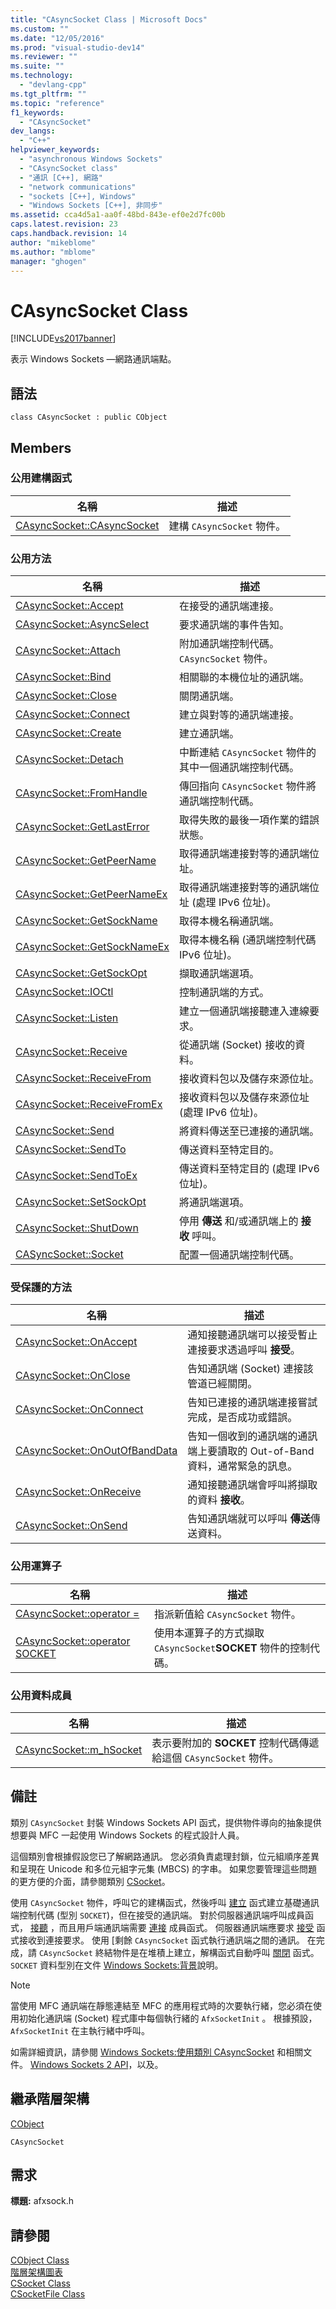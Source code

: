 ```yaml
---
title: "CAsyncSocket Class | Microsoft Docs"
ms.custom: ""
ms.date: "12/05/2016"
ms.prod: "visual-studio-dev14"
ms.reviewer: ""
ms.suite: ""
ms.technology: 
  - "devlang-cpp"
ms.tgt_pltfrm: ""
ms.topic: "reference"
f1_keywords: 
  - "CAsyncSocket"
dev_langs: 
  - "C++"
helpviewer_keywords: 
  - "asynchronous Windows Sockets"
  - "CAsyncSocket class"
  - "通訊 [C++], 網路"
  - "network communications"
  - "sockets [C++], Windows"
  - "Windows Sockets [C++], 非同步"
ms.assetid: cca4d5a1-aa0f-48bd-843e-ef0e2d7fc00b
caps.latest.revision: 23
caps.handback.revision: 14
author: "mikeblome"
ms.author: "mblome"
manager: "ghogen"
---
```

# CAsyncSocket Class
[!INCLUDE[vs2017banner](../../assembler/inline/includes/vs2017banner.md)]

表示 Windows Sockets —網路通訊端點。  
  
## 語法  
  
```  
class CAsyncSocket : public CObject  
```  
  
## Members  
  
### 公用建構函式  
  
|名稱|描述|  
|--------|--------|  
|[CAsyncSocket::CAsyncSocket](../Topic/CAsyncSocket::CAsyncSocket.md)|建構 `CAsyncSocket` 物件。|  
  
### 公用方法  
  
|名稱|描述|  
|--------|--------|  
|[CAsyncSocket::Accept](../Topic/CAsyncSocket::Accept.md)|在接受的通訊端連接。|  
|[CAsyncSocket::AsyncSelect](../Topic/CAsyncSocket::AsyncSelect.md)|要求通訊端的事件告知。|  
|[CAsyncSocket::Attach](../Topic/CAsyncSocket::Attach.md)|附加通訊端控制代碼。 `CAsyncSocket` 物件。|  
|[CAsyncSocket::Bind](../Topic/CAsyncSocket::Bind.md)|相關聯的本機位址的通訊端。|  
|[CAsyncSocket::Close](../Topic/CAsyncSocket::Close.md)|關閉通訊端。|  
|[CAsyncSocket::Connect](../Topic/CAsyncSocket::Connect.md)|建立與對等的通訊端連接。|  
|[CAsyncSocket::Create](../Topic/CAsyncSocket::Create.md)|建立通訊端。|  
|[CAsyncSocket::Detach](../Topic/CAsyncSocket::Detach.md)|中斷連結 `CAsyncSocket` 物件的其中一個通訊端控制代碼。|  
|[CAsyncSocket::FromHandle](../Topic/CAsyncSocket::FromHandle.md)|傳回指向 `CAsyncSocket` 物件將通訊端控制代碼。|  
|[CAsyncSocket::GetLastError](../Topic/CAsyncSocket::GetLastError.md)|取得失敗的最後一項作業的錯誤狀態。|  
|[CAsyncSocket::GetPeerName](../Topic/CAsyncSocket::GetPeerName.md)|取得通訊端連接對等的通訊端位址。|  
|[CAsyncSocket::GetPeerNameEx](../Topic/CAsyncSocket::GetPeerNameEx.md)|取得通訊端連接對等的通訊端位址 \(處理 IPv6 位址\)。|  
|[CAsyncSocket::GetSockName](../Topic/CAsyncSocket::GetSockName.md)|取得本機名稱通訊端。|  
|[CAsyncSocket::GetSockNameEx](../Topic/CAsyncSocket::GetSockNameEx.md)|取得本機名稱 \(通訊端控制代碼 IPv6 位址\)。|  
|[CAsyncSocket::GetSockOpt](../Topic/CAsyncSocket::GetSockOpt.md)|擷取通訊端選項。|  
|[CAsyncSocket::IOCtl](../Topic/CAsyncSocket::IOCtl.md)|控制通訊端的方式。|  
|[CAsyncSocket::Listen](../Topic/CAsyncSocket::Listen.md)|建立一個通訊端接聽連入連線要求。|  
|[CAsyncSocket::Receive](../Topic/CAsyncSocket::Receive.md)|從通訊端 \(Socket\) 接收的資料。|  
|[CAsyncSocket::ReceiveFrom](../Topic/CAsyncSocket::ReceiveFrom.md)|接收資料包以及儲存來源位址。|  
|[CAsyncSocket::ReceiveFromEx](../Topic/CAsyncSocket::ReceiveFromEx.md)|接收資料包以及儲存來源位址 \(處理 IPv6 位址\)。|  
|[CAsyncSocket::Send](../Topic/CAsyncSocket::Send.md)|將資料傳送至已連接的通訊端。|  
|[CAsyncSocket::SendTo](../Topic/CAsyncSocket::SendTo.md)|傳送資料至特定目的。|  
|[CAsyncSocket::SendToEx](../Topic/CAsyncSocket::SendToEx.md)|傳送資料至特定目的 \(處理 IPv6 位址\)。|  
|[CAsyncSocket::SetSockOpt](../Topic/CAsyncSocket::SetSockOpt.md)|將通訊端選項。|  
|[CAsyncSocket::ShutDown](../Topic/CAsyncSocket::ShutDown.md)|停用 **傳送** 和\/或通訊端上的 **接收** 呼叫。|  
|[CASyncSocket::Socket](../Topic/CASyncSocket::Socket.md)|配置一個通訊端控制代碼。|  
  
### 受保護的方法  
  
|名稱|描述|  
|--------|--------|  
|[CAsyncSocket::OnAccept](../Topic/CAsyncSocket::OnAccept.md)|通知接聽通訊端可以接受暫止連接要求透過呼叫 **接受**。|  
|[CAsyncSocket::OnClose](../Topic/CAsyncSocket::OnClose.md)|告知通訊端 \(Socket\) 連接該管道已經關閉。|  
|[CAsyncSocket::OnConnect](../Topic/CAsyncSocket::OnConnect.md)|告知已連接的通訊端連接嘗試完成，是否成功或錯誤。|  
|[CAsyncSocket::OnOutOfBandData](../Topic/CAsyncSocket::OnOutOfBandData.md)|告知一個收到的通訊端的通訊端上要讀取的 Out\-of\-Band 資料，通常緊急的訊息。|  
|[CAsyncSocket::OnReceive](../Topic/CAsyncSocket::OnReceive.md)|通知接聽通訊端會呼叫將擷取的資料 **接收**。|  
|[CAsyncSocket::OnSend](../Topic/CAsyncSocket::OnSend.md)|告知通訊端就可以呼叫 **傳送**傳送資料。|  
  
### 公用運算子  
  
|名稱|描述|  
|--------|--------|  
|[CAsyncSocket::operator \=](../Topic/CAsyncSocket::operator%20=.md)|指派新值給 `CAsyncSocket` 物件。|  
|[CAsyncSocket::operator SOCKET](../Topic/CAsyncSocket::operator%20SOCKET.md)|使用本運算子的方式擷取 `CAsyncSocket`**SOCKET** 物件的控制代碼。|  
  
### 公用資料成員  
  
|名稱|描述|  
|--------|--------|  
|[CAsyncSocket::m\_hSocket](../Topic/CAsyncSocket::m_hSocket.md)|表示要附加的 **SOCKET** 控制代碼傳遞給這個 `CAsyncSocket` 物件。|  
  
## 備註  
 類別 `CAsyncSocket` 封裝 Windows Sockets API 函式，提供物件導向的抽象提供想要與 MFC 一起使用 Windows Sockets 的程式設計人員。  
  
 這個類別會根據假設您已了解網路通訊。  您必須負責處理封鎖，位元組順序差異和呈現在 Unicode 和多位元組字元集 \(MBCS\) 的字串。  如果您要管理這些問題的更方便的介面，請參閱類別 [CSocket](../../mfc/reference/csocket-class.md)。  
  
 使用 `CAsyncSocket` 物件，呼叫它的建構函式，然後呼叫 [建立](../Topic/CAsyncSocket::Create.md) 函式建立基礎通訊端控制代碼 \(型別 `SOCKET`\)，但在接受的通訊端。  對於伺服器通訊端呼叫成員函式， [接聽](../Topic/CAsyncSocket::Listen.md) ，而且用戶端通訊端需要 [連接](../Topic/CAsyncSocket::Connect.md) 成員函式。  伺服器通訊端應要求 [接受](../Topic/CAsyncSocket::Accept.md) 函式接收到連接要求。  使用 \[剩餘 `CAsyncSocket` 函式執行通訊端之間的通訊。  在完成，請 `CAsyncSocket` 終結物件是在堆積上建立，解構函式自動呼叫 [關閉](../Topic/CAsyncSocket::Close.md) 函式。  `SOCKET` 資料型別在文件 [Windows Sockets:背景](../../mfc/windows-sockets-background.md)說明。  
  
> [!NOTE]
>  當使用 MFC 通訊端在靜態連結至 MFC 的應用程式時的次要執行緒，您必須在使用初始化通訊端 \(Socket\) 程式庫中每個執行緒的 `AfxSocketInit` 。  根據預設， `AfxSocketInit` 在主執行緒中呼叫。  
  
 如需詳細資訊，請參閱 [Windows Sockets:使用類別 CAsyncSocket](../../mfc/windows-sockets-using-class-casyncsocket.md) 和相關文件。 [Windows Sockets 2 API](http://msdn.microsoft.com/library/windows/desktop/ms740673)，以及。  
  
## 繼承階層架構  
 [CObject](../../mfc/reference/cobject-class.md)  
  
 `CAsyncSocket`  
  
## 需求  
 **標題:** afxsock.h  
  
## 請參閱  
 [CObject Class](../../mfc/reference/cobject-class.md)   
 [階層架構圖表](../../mfc/hierarchy-chart.md)   
 [CSocket Class](../../mfc/reference/csocket-class.md)   
 [CSocketFile Class](../../mfc/reference/csocketfile-class.md)